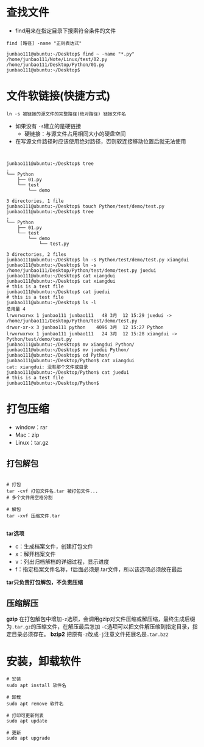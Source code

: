 # 查找文件
* find用来在指定目录下搜索符合条件的文件

```
find [路径] -name "正则表达式"
```
```
junbao111@ubuntu:~/Desktop$ find ~ -name "*.py"
/home/junbao111/Note/Linux/test/02.py
/home/junbao111/Desktop/Python/01.py
junbao111@ubuntu:~/Desktop$ 

```

# 文件软链接(快捷方式)

```
ln -s 被链接的源文件的完整路径(绝对路径) 链接文件名
```
* 如果没有 `-s`建立的是硬链接
  * 硬链接：与源文件占用相同大小的硬盘空间
* 在写源文件路径时应该使用绝对路径，否则软连接移动位置后就无法使用

```


junbao111@ubuntu:~/Desktop$ tree
.
└── Python
    ├── 01.py
    └── test
        └── demo

3 directories, 1 file
junbao111@ubuntu:~/Desktop$ touch Python/test/demo/test.py
junbao111@ubuntu:~/Desktop$ tree
.
└── Python
    ├── 01.py
    └── test
        └── demo
            └── test.py

3 directories, 2 files
junbao111@ubuntu:~/Desktop$ ln -s Python/test/demo/test.py xiangdui
junbao111@ubuntu:~/Desktop$ ln -s /home/junbao111/Desktop/Python/test/demo/test.py juedui
junbao111@ubuntu:~/Desktop$ cat xiangdui 
junbao111@ubuntu:~/Desktop$ cat xiangdui 
# this is a test file
junbao111@ubuntu:~/Desktop$ cat juedui 
# this is a test file
junbao111@ubuntu:~/Desktop$ ls -l
总用量 4
lrwxrwxrwx 1 junbao111 junbao111   48 3月  12 15:29 juedui -> /home/junbao111/Desktop/Python/test/demo/test.py
drwxr-xr-x 3 junbao111 python    4096 3月  12 15:27 Python
lrwxrwxrwx 1 junbao111 junbao111   24 3月  12 15:28 xiangdui -> Python/test/demo/test.py
junbao111@ubuntu:~/Desktop$ mv xiangdui Python/
junbao111@ubuntu:~/Desktop$ mv juedui Python/
junbao111@ubuntu:~/Desktop$ cd Python/
junbao111@ubuntu:~/Desktop/Python$ cat xiangdui 
cat: xiangdui: 没有那个文件或目录
junbao111@ubuntu:~/Desktop/Python$ cat juedui 
# this is a test file
junbao111@ubuntu:~/Desktop/Python$ 

```
# 打包压缩
* window：rar
* Mac：zip
* Linux：tar.gz

## 打包解包

```

# 打包
tar -cvf 打包文件名.tar 被打包文件...
# 多个文件用空格分割

# 解包
tar -xvf 压缩文件.tar


```
**tar选项**
* c：生成档案文件，创建打包文件
* x：解开档案文件
* v：列出归档解档的详细过程，显示进度
* f：指定档案文件名称，f后面必须是.tar文件，所以该选项必须放在最后

**tar只负责打包解包，不负责压缩**

## 压缩解压
**gzip**
在打包解包中增加`-z`选项，会调用gzip对文件压缩或解压缩，最终生成后缀为`.tar.gz`的压缩文件，在解压最后怎加 `-C`选项可以把文件解压缩到指定目录，指定目录必须存在。
**bzip2**
把原有`-z`改成`-j`注意文件拓展名是`.tar.bz2`

# 安装，卸载软件

```
# 安装
sudo apt install 软件名

# 卸载
sudo apt remove 软件名

# 打印可更新列表
sudo apt update

# 更新
sudo apt upgrade 
```